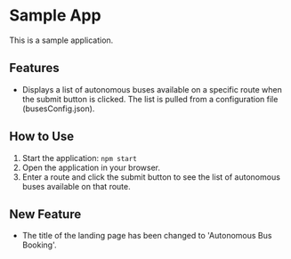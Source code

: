 # Sample App

This is a sample application.

## Features

- Displays a list of autonomous buses available on a specific route when the submit button is clicked. The list is pulled from a configuration file (busesConfig.json).

## How to Use

1. Start the application: `npm start`
2. Open the application in your browser.
3. Enter a route and click the submit button to see the list of autonomous buses available on that route.

## New Feature

- The title of the landing page has been changed to 'Autonomous Bus Booking'.
